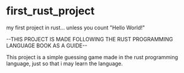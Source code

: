 # first_rust_project
my first project in rust... unless you count "Hello World!"

--THIS PROJECT IS MADE FOLLOWING THE RUST PROGRAMMING LANGUAGE BOOK AS A GUIDE--

This project is a simple guessing game made in the rust programming language, just so that i may learn the language.
